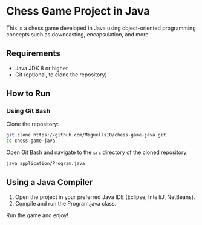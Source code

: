 # Chess Game Project in Java

This is a chess game developed in Java using object-oriented programming concepts such as downcasting, encapsulation, and more.

## Requirements
- Java JDK 8 or higher
- Git (optional, to clone the repository)

## How to Run
### Using Git Bash
Clone the repository:
```sh
git clone https://github.com/Miguells10/chess-game-java.git
cd chess-game-java
```

Open Git Bash and navigate to the `src` directory of the cloned repository:

```sh
java application/Program.java
```

## Using a Java Compiler
1. Open the project in your preferred Java IDE (Eclipse, IntelliJ, NetBeans).
2. Compile and run the Program.java class.

Run the game and enjoy!




